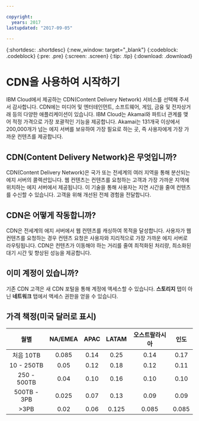 ```yaml
---

copyright:
  years: 2017
lastupdated: "2017-09-05"

---
```


{:shortdesc: .shortdesc}
{:new_window: target="_blank"}
{:codeblock: .codeblock}
{:pre: .pre}
{:screen: .screen}
{:tip: .tip}
{:download: .download}

# CDN을 사용하여 시작하기

IBM Cloud에서 제공하는 CDN(Content Delivery Network) 서비스를 선택해 주셔서 감사합니다. CDN에는 미디어 및 엔터테인먼트, 소프트웨어, 게임, 금융 및 전자상거래 등의 다양한 애플리케이션이 있습니다. IBM Cloud는 Akamai와 파트너 관계를 맺어 적정 가격으로 가장 포괄적인 기능을 제공합니다. Akamai는 131개국 이상에서 200,000개가 넘는 에지 서버를 보유하여 가장 필요로 하는 곳, 즉 사용자에게 가장 가까운 컨텐츠를 제공합니다. 

## CDN(Content Delivery Network)은 무엇입니까?

CDN(Content Delivery Network)은 국가 또는 전세계의 여러 지역을 통해 분산되는 에지 서버의 콜렉션입니다. 웹 컨텐츠는 컨텐츠를 요청하는 고객과 가장 가까운 지역에 위치하는 에지 서버에서 제공됩니다. 이 기술을 통해 사용자는 지연 시간을 줄여 컨텐츠를 수신할 수 있습니다. 고객을 위해 개선된 전체 경험을 전달합니다. 

## CDN은 어떻게 작동합니까?

CDN은 전세계의 에지 서버에서 웹 컨텐츠를 캐싱하여 목적을 달성합니다. 사용자가 웹 컨텐츠를 요청하는 경우 컨텐츠 요청은 사용자와 지리적으로 가장 가까운 에지 서버로 라우팅됩니다. CDN은 컨텐츠가 이동해야 하는 거리를 줄여 최적화된 처리량, 최소화된 대기 시간 및 향상된 성능을 제공합니다.  


## 이미 계정이 있습니까?

기존 CDN 고객은 새 CDN 포털을 통해 계정에 액세스할 수 있습니다. **스토리지** 탭이 아닌 **네트워크** 탭에서 액세스 권한을 얻을 수 있습니다. 


## 가격 책정(미국 달러로 표시)

| 월별 | NA/EMEA | APAC | LATAM | 오스트랄라시아 | 인도|
|:---------------:|:-------------:|:-------------:|:-------------:|:-----------:|:-------------:|
| 처음 10TB | 0.085 | 0.14  | 0.25  | 0.14 | 0.17 |
| 10 - 250TB  | 0.05  | 0.12 | 0.18  | 0.12  | 0.11 |
| 250 - 500TB | 0.04  | 0.10 | 0.16  | 0.10  | 0.10 |
| 500TB - 3PB   | 0.025 | 0.07  | 0.13  | 0.09 | 0.09 |
|  \>3PB      | 0.02  | 0.06 | 0.125 | 0.085 | 0.085 |
